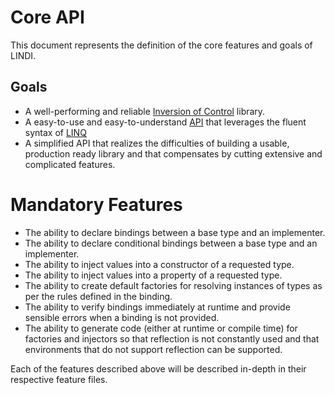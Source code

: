 # Core API
This document represents the definition of the core features and goals of LINDI.

## Goals
- A well-performing and reliable [Inversion of Control][ioc] library.
- A easy-to-use and easy-to-understand [API][api] that leverages the fluent syntax of [LINQ][linq]
- A simplified API that realizes the difficulties of building a usable, production ready library and that compensates by cutting extensive and complicated features. 

# Mandatory Features
- The ability to declare bindings between a base type and an implementer.
- The ability to declare conditional bindings between a base type and an implementer.
- The ability to inject values into a constructor of a requested type.
- The ability to inject values into a property of a requested type.
- The ability to create default factories for resolving instances of types as per the rules defined in the binding.
- The ability to verify bindings immediately at runtime and provide sensible errors when a binding is not provided.
- The ability to generate code (either at runtime or compile time) for factories and injectors so that reflection is not constantly used and that environments that do not support reflection can be supported.

Each of the features described above will be described in-depth in their respective feature files.

[ioc]: http://en.wikipedia.org/wiki/Inversion_of_control
[linq]: https://msdn.microsoft.com/en-us/library/bb397926.aspx
[api]: http://en.wikipedia.org/wiki/Application_programming_interface